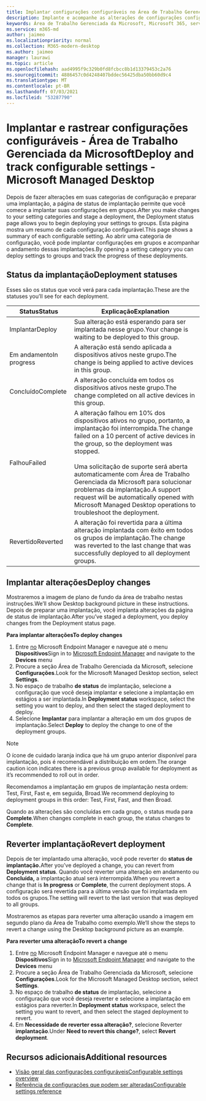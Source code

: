 ```yaml
---
title: Implantar configurações configuráveis no Área de Trabalho Gerenciada da Microsoft
description: Implante e acompanhe as alterações de configurações configuráveis no Área de Trabalho Gerenciada da Microsoft.
keywords: Área de Trabalho Gerenciada da Microsoft, Microsoft 365, serviço, documentação, implantação, implantação em estágios, configurações configuráveis
ms.service: m365-md
author: jaimeo
ms.localizationpriority: normal
ms.collection: M365-modern-desktop
ms.author: jaimeo
manager: laurawi
ms.topic: article
ms.openlocfilehash: aad4995f9c329b0fd8fcbcc8b1d13379453c2a76
ms.sourcegitcommit: 4886457c0d4248407bddec56425dba50bb60d9c4
ms.translationtype: MT
ms.contentlocale: pt-BR
ms.lasthandoff: 07/03/2021
ms.locfileid: "53287790"
---
```

# <a name="deploy-and-track-configurable-settings---microsoft-managed-desktop"></a><span data-ttu-id="9552e-104">Implantar e rastrear configurações configuráveis - Área de Trabalho Gerenciada da Microsoft</span><span class="sxs-lookup"><span data-stu-id="9552e-104">Deploy and track configurable settings - Microsoft Managed Desktop</span></span>

<span data-ttu-id="9552e-105">Depois de fazer alterações em suas categorias de configuração e preparar uma implantação, a página de status de implantação permite que você comece a implantar suas configurações em grupos.</span><span class="sxs-lookup"><span data-stu-id="9552e-105">After you make changes to your setting categories and stage a deployment, the Deployment status page allows you to begin deploying your settings to groups.</span></span> <span data-ttu-id="9552e-106">Esta página mostra um resumo de cada configuração configurável.</span><span class="sxs-lookup"><span data-stu-id="9552e-106">This page shows a summary of each configurable setting.</span></span> <span data-ttu-id="9552e-107">Ao abrir uma categoria de configuração, você pode implantar configurações em grupos e acompanhar o andamento dessas implantações.</span><span class="sxs-lookup"><span data-stu-id="9552e-107">By opening a setting category you can deploy settings to groups and track the progress of these deployments.</span></span>

## <a name="deployment-statuses"></a><span data-ttu-id="9552e-108">Status da implantação</span><span class="sxs-lookup"><span data-stu-id="9552e-108">Deployment statuses</span></span>

<span data-ttu-id="9552e-109">Esses são os status que você verá para cada implantação.</span><span class="sxs-lookup"><span data-stu-id="9552e-109">These are the statuses you’ll see for each deployment.</span></span>

<span data-ttu-id="9552e-110">Status</span><span class="sxs-lookup"><span data-stu-id="9552e-110">Status</span></span> | <span data-ttu-id="9552e-111">Explicação</span><span class="sxs-lookup"><span data-stu-id="9552e-111">Explanation</span></span>
--- | ---
<span data-ttu-id="9552e-112">Implantar</span><span class="sxs-lookup"><span data-stu-id="9552e-112">Deploy</span></span> | <span data-ttu-id="9552e-113">Sua alteração está esperando para ser implantada nesse grupo.</span><span class="sxs-lookup"><span data-stu-id="9552e-113">Your change is waiting to be deployed to this group.</span></span>
<span data-ttu-id="9552e-114">Em andamento</span><span class="sxs-lookup"><span data-stu-id="9552e-114">In progress</span></span> | <span data-ttu-id="9552e-115">A alteração está sendo aplicada a dispositivos ativos neste grupo.</span><span class="sxs-lookup"><span data-stu-id="9552e-115">The change is being applied to active devices in this group.</span></span>
<span data-ttu-id="9552e-116">Concluído</span><span class="sxs-lookup"><span data-stu-id="9552e-116">Complete</span></span> | <span data-ttu-id="9552e-117">A alteração concluída em todos os dispositivos ativos neste grupo.</span><span class="sxs-lookup"><span data-stu-id="9552e-117">The change completed on all active devices in this group.</span></span>
<span data-ttu-id="9552e-118">Falhou</span><span class="sxs-lookup"><span data-stu-id="9552e-118">Failed</span></span> | <span data-ttu-id="9552e-119">A alteração falhou em 10% dos dispositivos ativos no grupo, portanto, a implantação foi interrompida.</span><span class="sxs-lookup"><span data-stu-id="9552e-119">The change failed on a 10 percent of active devices in the group, so the deployment was stopped.</span></span><br><br> <span data-ttu-id="9552e-120">Uma solicitação de suporte será aberta automaticamente com Área de Trabalho Gerenciada da Microsoft para solucionar problemas da implantação.</span><span class="sxs-lookup"><span data-stu-id="9552e-120">A support request will be automatically opened with Microsoft Managed Desktop operations to troubleshoot the deployment.</span></span>
<span data-ttu-id="9552e-121">Revertido</span><span class="sxs-lookup"><span data-stu-id="9552e-121">Reverted</span></span> | <span data-ttu-id="9552e-122">A alteração foi revertida para a última alteração implantada com êxito em todos os grupos de implantação.</span><span class="sxs-lookup"><span data-stu-id="9552e-122">The change was reverted to the last change that was successfully deployed to all deployment groups.</span></span>

## <a name="deploy-changes"></a><span data-ttu-id="9552e-123">Implantar alterações</span><span class="sxs-lookup"><span data-stu-id="9552e-123">Deploy changes</span></span>

<span data-ttu-id="9552e-124">Mostraremos a imagem de plano de fundo da área de trabalho nestas instruções.</span><span class="sxs-lookup"><span data-stu-id="9552e-124">We’ll show Desktop background picture in these instructions.</span></span> <span data-ttu-id="9552e-125">Depois de preparar uma implantação, você implanta alterações da página de status de implantação.</span><span class="sxs-lookup"><span data-stu-id="9552e-125">After you’ve staged a deployment, you deploy changes from the Deployment status page.</span></span>

<span data-ttu-id="9552e-126">**Para implantar alterações**</span><span class="sxs-lookup"><span data-stu-id="9552e-126">**To deploy changes**</span></span>

1. <span data-ttu-id="9552e-127">Entre [no](https://endpoint.microsoft.com/) Microsoft Endpoint Manager e navegue até o menu **Dispositivos**</span><span class="sxs-lookup"><span data-stu-id="9552e-127">Sign in to [Microsoft Endpoint Manager](https://endpoint.microsoft.com/) and navigate to the **Devices** menu</span></span>
2. <span data-ttu-id="9552e-128">Procure a seção Área de Trabalho Gerenciada da Microsoft, selecione **Configurações**.</span><span class="sxs-lookup"><span data-stu-id="9552e-128">Look for the Microsoft Managed Desktop section, select **Settings**.</span></span>
3. <span data-ttu-id="9552e-129">No espaço de trabalho **de status** de implantação, selecione a configuração que você deseja implantar e selecione a implantação em estágios a ser implantada.</span><span class="sxs-lookup"><span data-stu-id="9552e-129">In **Deployment status** workspace, select the setting you want to deploy, and then select the staged deployment to deploy.</span></span>
4. <span data-ttu-id="9552e-130">Selecione **Implantar** para implantar a alteração em um dos grupos de implantação.</span><span class="sxs-lookup"><span data-stu-id="9552e-130">Select **Deploy** to deploy the change to one of the deployment groups.</span></span>

> [!NOTE]
> <span data-ttu-id="9552e-131">O ícone de cuidado laranja indica que há um grupo anterior disponível para implantação, pois é recomendável a distribuição em ordem.</span><span class="sxs-lookup"><span data-stu-id="9552e-131">The orange caution icon indicates there is a previous group available for deployment as it’s recommended to roll out in order.</span></span>

<!-- Needs picture updated to show MEM ![Deployment status workspace. Trusted sites pane on the right. In the Deployment groups section are three columns: deployment groups, devices, and status. In the status column, "deploy" is highlighted.](../../media/1deployedit.png) -->

<span data-ttu-id="9552e-132">Recomendamos a implantação em grupos de implantação nesta ordem: Test, First, Fast e, em seguida, Broad.</span><span class="sxs-lookup"><span data-stu-id="9552e-132">We recommend deploying to deployment groups in this order: Test, First, Fast, and then Broad.</span></span> 

<span data-ttu-id="9552e-133">Quando as alterações são concluídas em cada grupo, o status muda para **Complete**.</span><span class="sxs-lookup"><span data-stu-id="9552e-133">When changes complete in each group, the status changes to **Complete**.</span></span>

<!-- Needs picture updated to show MEM ![Deployment status workspace with columns for date updated, version, test, first, fast, and broad. The Proxy row is expanded, showing a dated setting flagged as "complete" in each of the four deployment groups.](../../media/2completeedit.png) -->

## <a name="revert-deployment"></a><span data-ttu-id="9552e-134">Reverter implantação</span><span class="sxs-lookup"><span data-stu-id="9552e-134">Revert deployment</span></span>

<span data-ttu-id="9552e-135">Depois de ter implantado uma alteração, você pode reverter do **status de implantação.**</span><span class="sxs-lookup"><span data-stu-id="9552e-135">After you’ve deployed a change, you can revert from **Deployment status**.</span></span> <span data-ttu-id="9552e-136">Quando você reverter uma  alteração em andamento ou **Concluída,** a implantação atual será interrompida.</span><span class="sxs-lookup"><span data-stu-id="9552e-136">When you revert a change that is **In progress** or **Complete**, the current deployment stops.</span></span> <span data-ttu-id="9552e-137">A configuração será revertida para a última versão que foi implantada em todos os grupos.</span><span class="sxs-lookup"><span data-stu-id="9552e-137">The setting will revert to the last version that was deployed to all groups.</span></span>

<span data-ttu-id="9552e-138">Mostraremos as etapas para reverter uma alteração usando a imagem em segundo plano da Área de Trabalho como exemplo.</span><span class="sxs-lookup"><span data-stu-id="9552e-138">We’ll show the steps to revert a change using the Desktop background picture as an example.</span></span> 

<span data-ttu-id="9552e-139">**Para reverter uma alteração**</span><span class="sxs-lookup"><span data-stu-id="9552e-139">**To revert a change**</span></span>

1. <span data-ttu-id="9552e-140">Entre [no](https://endpoint.microsoft.com/) Microsoft Endpoint Manager e navegue até o menu **Dispositivos**</span><span class="sxs-lookup"><span data-stu-id="9552e-140">Sign in to [Microsoft Endpoint Manager](https://endpoint.microsoft.com/) and navigate to the **Devices** menu</span></span>
2. <span data-ttu-id="9552e-141">Procure a seção Área de Trabalho Gerenciada da Microsoft, selecione **Configurações**.</span><span class="sxs-lookup"><span data-stu-id="9552e-141">Look for the Microsoft Managed Desktop section, select **Settings**.</span></span>
3. <span data-ttu-id="9552e-142">No espaço de trabalho **de status** de implantação, selecione a configuração que você deseja reverter e selecione a implantação em estágios para reverter.</span><span class="sxs-lookup"><span data-stu-id="9552e-142">In **Deployment status** workspace, select the setting you want to revert, and then select the staged deployment to revert.</span></span>
4. <span data-ttu-id="9552e-143">Em **Necessidade de reverter essa alteração?**, selecione Reverter **implantação**.</span><span class="sxs-lookup"><span data-stu-id="9552e-143">Under **Need to revert this change?**, select **Revert deployment**.</span></span>

<!-- Needs picture updated to show MEM ![Deployment status workspace. Browser start pages is selected, opening a pane on the right side with data about the submitted change and its status. At the bottom is the "need to revert this change" area where you can select "Revert deployment."](../../media/3revert.png) -->

## <a name="additional-resources"></a><span data-ttu-id="9552e-144">Recursos adicionais</span><span class="sxs-lookup"><span data-stu-id="9552e-144">Additional resources</span></span>

- [<span data-ttu-id="9552e-145">Visão geral das configurações configuráveis</span><span class="sxs-lookup"><span data-stu-id="9552e-145">Configurable settings overview</span></span>](config-setting-overview.md)
- [<span data-ttu-id="9552e-146">Referência de configurações que podem ser alteradas</span><span class="sxs-lookup"><span data-stu-id="9552e-146">Configurable settings reference</span></span>](config-setting-ref.md) 
